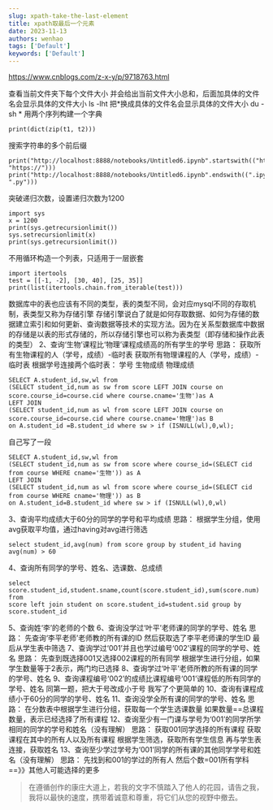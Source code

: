 ```yaml
---
slug: xpath-take-the-last-element
title: xpath取最后一个元素
date: 2023-11-13
authors: wenhao
tags: ['Default']
keywords: ['Default']
---
```

https://www.cnblogs.com/z-x-y/p/9718763.html 

查看当前文件夹下每个文件大小 
并会给出当前文件大小总和，后面加具体的文件名会显示具体的文件大小 
ls -lht 
把*换成具体的文件名会显示具体的文件大小 
du -sh * 
用两个序列构建一个字典 
```plain text
print(dict(zip(t1, t2)))
```
搜索字符串的多个前后缀 
```plain text
print("http://localhost:8888/notebooks/Untitled6.ipynb".startswith(("http://", "https://")))
print("http://localhost:8888/notebooks/Untitled6.ipynb".endswith((".ipynb", ".py")))
```
突破递归次数，设置递归次数为1200 
```plain text
import sys
x = 1200
print(sys.getrecursionlimit())
sys.setrecursionlimit(x)
print(sys.getrecursionlimit())
```
不用循环构造一个列表，只适用于一层嵌套 
```plain text
import itertools
test = [[-1, -2], [30, 40], [25, 35]]
print(list(itertools.chain.from_iterable(test)))
```
数据库中的表也应该有不同的类型，表的类型不同，会对应mysql不同的存取机制，表类型又称为存储引擎 
存储引擎说白了就是如何存取数据、如何为存储的数据建立索引和如何更新、查询数据等技术的实现方法。因为在关系型数据库中数据的存储是以表的形式存储的，所以存储引擎也可以称为表类型（即存储和操作此表的类型） 
2、查询‘生物’课程比‘物理’课程成绩高的所有学生的学号 
思路： 
获取所有生物课程的人（学号，成绩）-临时表 
获取所有物理课程的人（学号，成绩）-临时表 
根据学号连接两个临时表： 
学号 生物成绩 物理成绩 
```plain text
SELECT A.student_id,sw,wl from
(SELECT student_id,num as sw from score LEFT JOIN course on score.course_id=course.cid where course.cname='生物')as A
LEFT JOIN
(SELECT student_id,num as wl from score LEFT JOIN course on score.course_id=course.cid where course.cname='物理')as B
on A.student_id =B.student_id where sw > if (ISNULL(wl),0,wl);
```
自己写了一段 
```plain text
SELECT A.student_id,sw,wl from
(SELECT student_id,num as sw from score where course_id=(SELECT cid from course WHERE cname='生物')) as A
LEFT JOIN
(SELECT student_id,num as wl from score where course_id=(SELECT cid from course WHERE cname='物理')) as B
on A.student_id=B.student_id where sw > if (ISNULL(wl),0,wl)
```
3、查询平均成绩大于60分的同学的学号和平均成绩 
思路： 
根据学生分组，使用avg获取平均值，通过having对avg进行筛选 
```plain text
select student_id,avg(num) from score group by student_id having avg(num) > 60
```
4、查询所有同学的学号、姓名、选课数、总成绩 
```plain text
select score.student_id,student.sname,count(score.student_id),sum(score.num)
from
score left join student on score.student_id=student.sid group by score.student_id
```
5、查询姓‘李’的老师的个数 
6、查询没学过‘叶平’老师课的同学的学号、姓名 
思路： 
先查询‘李平老师’老师教的所有课的ID 
然后获取选了李平老师课的学生ID 
最后从学生表中筛选 
7、查询学过‘001’并且也学过编号‘002’课程的同学的学号、姓名 
思路： 
先查到既选择001又选择002课程的所有同学 
根据学生进行分组，如果学生数量等于2表示，两门均已选择 
8、查询学过‘叶平’老师所教的所有课的同学的学号、姓名 
9、查询课程编号‘002’的成绩比课程编号‘001’课程低的所有同学的学号、姓名 
同第一题，把大于号改成小于号 
我写了个更简单的 
10、查询有课程成绩小于60分的同学的学号、姓名 
11、查询没学全所有课的同学的学号、姓名 
思路： 
在分数表中根据学生进行分组，获取每一个学生选课数量 
如果数量==总课程数量，表示已经选择了所有课程 
12、查询至少有一门课与学号为‘001’的同学所学相同的同学的学号和姓名（没有理解） 
思路： 
获取001同学选择的所有课程 
获取课程在其中的所有人以及所有课程 
根据学生筛选，获取所有学生信息 
再与学生表连接，获取姓名 
13、查询至少学过学号为‘001’同学的所有课的其他同学学号和姓名（没有理解） 
思路： 
先找到和001的学过的所有人 
然后个数=001所有学科 ==》》其他人可能选择的更多 



 > 在遵循创作的康庄大道上，若我的文字不慎踏入了他人的花园，请告之我，我将以最快的速度，携带着诚意和尊重，将它们从您的视野中撤去。
